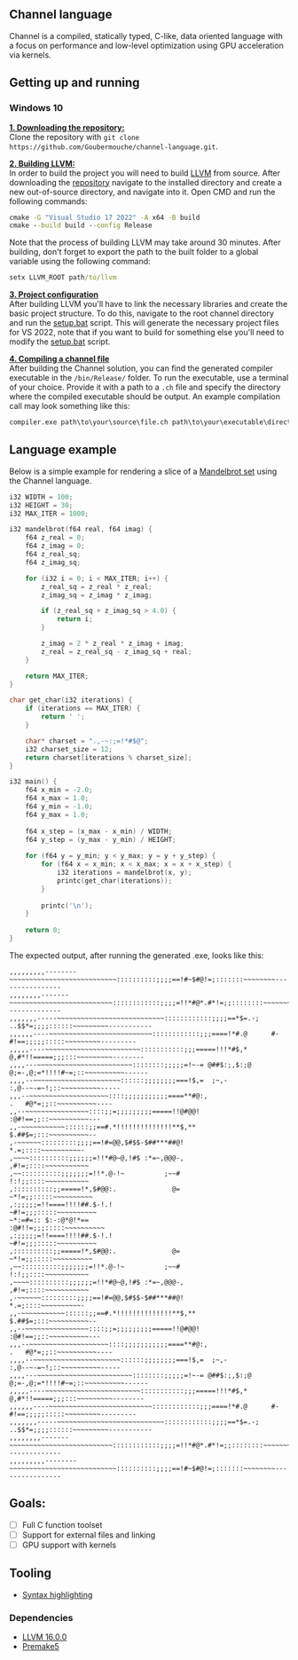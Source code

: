 ## Channel language
Channel is a compiled, statically typed, C-like, data oriented language with a focus on performance and low-level optimization using GPU acceleration via kernels.
## Getting up and running
### Windows 10
<ins>**1. Downloading the repository:**</ins>   
Clone the repository with `git clone https://github.com/Goubermouche/channel-language.git`.

<ins>**2. Building LLVM:**</ins>   
In order to build the project you will need to build [LLVM](https://github.com/llvm/llvm-project/tree/release/16.x) from source. After downloading the [repository](https://github.com/llvm/llvm-project/tree/release/16.x) navigate to the installed directory and create a new out-of-source directory, and navigate into it. Open CMD and run the following commands: 
```cmd
cmake -G "Visual Studio 17 2022" -A x64 -B build
cmake --build build --config Release
```
Note that the process of building LLVM may take around 30 minutes. After building, don't forget to export the path to the built folder to a global variable using the following command:
```cmd
setx LLVM_ROOT path/to/llvm
```

<ins>**3. Project configuration**</ins>   
After building LLVM you'll have to link the necessary libraries and create the basic project structure. To do this, navigate to the root channel directory and run the [setup.bat](https://github.com/Goubermouche/channel-language/blob/1546a311f1e7280321ca556ac2f5c380e62bd97e/setup.bat) script. This will generate the necessary project files for VS 2022, note that if you want to build for something else you'll need to modify the [setup.bat](https://github.com/Goubermouche/channel-language/blob/1546a311f1e7280321ca556ac2f5c380e62bd97e/setup.bat) script. 

<ins>**4. Compiling a channel file**</ins>   
After building the Channel solution, you can find the generated compiler executable in the `/bin/Release/` folder. To run the executable, use a terminal of your choice. Provide it with a path to a `.ch` file and specify the directory where the compiled executable should be output. An example compilation call may look something like this: 
```cmd
compiler.exe path\to\your\source\file.ch path\to\your\executable\directory
```
## Language example
Below is a simple example for rendering a slice of a [Mandelbrot set](https://en.wikipedia.org/wiki/Mandelbrot_set) using the Channel language.
```cpp
i32 WIDTH = 100;
i32 HEIGHT = 30;
i32 MAX_ITER = 1000;

i32 mandelbrot(f64 real, f64 imag) {
    f64 z_real = 0;
    f64 z_imag = 0;
    f64 z_real_sq;
    f64 z_imag_sq;

    for (i32 i = 0; i < MAX_ITER; i++) {
        z_real_sq = z_real * z_real;
        z_imag_sq = z_imag * z_imag;

        if (z_real_sq + z_imag_sq > 4.0) {
            return i; 
        }

        z_imag = 2 * z_real * z_imag + imag;
        z_real = z_real_sq - z_imag_sq + real;
    }

    return MAX_ITER;
}

char get_char(i32 iterations) {
    if (iterations == MAX_ITER) {
        return ' ';
    }

    char* charset = ".,-~:;=!*#$@";
    i32 charset_size = 12;
    return charset[iterations % charset_size];
}

i32 main() {
    f64 x_min = -2.0;
    f64 x_max = 1.0;
    f64 y_min = -1.0;
    f64 y_max = 1.0;
    
    f64 x_step = (x_max - x_min) / WIDTH;
    f64 y_step = (y_max - y_min) / HEIGHT;
    
    for (f64 y = y_min; y < y_max; y = y + y_step) {
        for (f64 x = x_min; x < x_max; x = x + x_step) {
            i32 iterations = mandelbrot(x, y);
            printc(get_char(iterations));
        }
    
        printc('\n');
    }
    
    return 0;
}
```
The expected output, after running the generated .exe, looks like this: 
```
,,,,,,,,,--------~~~~~~~~~~~~~~~~~~~~~~~~~~~::::::::::;;;;==!#~$#@!=;:::::::~~~~~~~~----------------
,,,,,,,,-------~~~~~~~~~~~~~~~~~~~~~~~~~~::::::::::::;;;;=!!*#@*.#*!=;;::::::::~~~~~~~--------------
,,,,,,,-----~~~~~~~~~~~~~~~~~~~~~~~~~~~::::::::::::;;;;==*$=.-; ..$$*=;;;;::::::~~~~~~~~~-----------
,,,,,,----~~~~~~~~~~~~~~~~~~~~~~~~~~::::::::::::;;;====!*#.@      #-#!==;;;;;:::::~~~~~~~~~---------
,,,,,----~~~~~~~~~~~~~~~~~~~~~~~~:::::::::::;;;=====!!!*#$,*      @,#*!!=====;;;:::~~~~~~~~~--------
,,,,---~~~~~~~~~~~~~~~~~~~~~~~~::::::::;;;;;=!~-= @##$:;,$:;@    @;=-,@;=*!!!!#~=;::~~~~~~~~~~------
,,,,--~~~~~~~~~~~~~~~~~~~~~~::::::;;;;;;;;===!$,=  ;~,-                 :,@--~-=~!;::~~~~~~~~~~-----
,,,--~~~~~~~~~~~~~~~~~~~~::::;;;;;;;;;;;====**#@:,                        .   #@*=;;::~~~~~~~~~~----
,,--~~~~~~~~~~~~~~~~::::;;=;;;;;;;;;=====!!@#@@!                             :@#!==;;::~~~~~~~~~~---
,,-~~~~~~~~~~~::::::;;==#.*!!!!!!!!!!!!!!**$,**                               $.##$=;:::~~~~~~~~~~--
,-~~~~~~:::::::::;;;;==!#=@@,$#$$-$##***##@!                                     *.=;::::~~~~~~~~~~-
,~~~~::::::::::;;;;;;=!!*#@~@,!#$ :*=~,@@@-,                                    ,#!=;::::~~~~~~~~~~~
,~~::::::::::;;;;;;;=!!*.@-!~          ;~~#                                     !:!;;::::~~~~~~~~~~~
,::::::::::;;=====!*,$#@@:.              @=                                    ~*!=;;:::::~~~~~~~~~~
,:;;;;;=!!====!!!!##.$-!.!                                                    ~#!=;;;:::::~~~~~~~~~~
~*:=#=:: $:-:@*@!*==                                                        :@#!!=;;;:::::~~~~~~~~~~
,:;;;;;=!!====!!!!##.$-!.!                                                    ~#!=;;;:::::~~~~~~~~~~
,::::::::::;;=====!*,$#@@:.              @=                                    ~*!=;;:::::~~~~~~~~~~
,~~::::::::::;;;;;;;=!!*.@-!~          ;~~#                                     !:!;;::::~~~~~~~~~~~
,~~~~::::::::::;;;;;;=!!*#@~@,!#$ :*=~,@@@-,                                    ,#!=;::::~~~~~~~~~~~
,-~~~~~~:::::::::;;;;==!#=@@,$#$$-$##***##@!                                     *.=;::::~~~~~~~~~~-
,,-~~~~~~~~~~~::::::;;==#.*!!!!!!!!!!!!!!**$,**                               $.##$=;:::~~~~~~~~~~--
,,--~~~~~~~~~~~~~~~~::::;;=;;;;;;;;;=====!!@#@@!                             :@#!==;;::~~~~~~~~~~---
,,,--~~~~~~~~~~~~~~~~~~~~::::;;;;;;;;;;;====**#@:,                        .   #@*=;;::~~~~~~~~~~----
,,,,--~~~~~~~~~~~~~~~~~~~~~~::::::;;;;;;;;===!$,=  ;~,-                 :,@--~-=~!;::~~~~~~~~~~-----
,,,,---~~~~~~~~~~~~~~~~~~~~~~~~::::::::;;;;;=!~-= @##$:;,$:;@    @;=-,@;=*!!!!#~=;::~~~~~~~~~~------
,,,,,----~~~~~~~~~~~~~~~~~~~~~~~~:::::::::::;;;=====!!!*#$,*      @,#*!!=====;;;:::~~~~~~~~~--------
,,,,,,----~~~~~~~~~~~~~~~~~~~~~~~~~~::::::::::::;;;====!*#.@      #-#!==;;;;;:::::~~~~~~~~~---------
,,,,,,,-----~~~~~~~~~~~~~~~~~~~~~~~~~~~::::::::::::;;;;==*$=.-; ..$$*=;;;;::::::~~~~~~~~~-----------
,,,,,,,,-------~~~~~~~~~~~~~~~~~~~~~~~~~~::::::::::::;;;;=!!*#@*.#*!=;;::::::::~~~~~~~--------------
,,,,,,,,,--------~~~~~~~~~~~~~~~~~~~~~~~~~~~::::::::::;;;;==!#~$#@!=;:::::::~~~~~~~~----------------
```
## Goals: 
- [ ] Full C function toolset
- [ ] Support for external files and linking
- [ ] GPU support with kernels 
## Tooling
- [Syntax highlighting](https://github.com/Goubermouche/channel-syntax-highlighter)

### Dependencies 
- [LLVM 16.0.0](https://github.com/llvm/llvm-project/tree/release/16.x)
- [Premake5](https://github.com/premake/premake-core)

